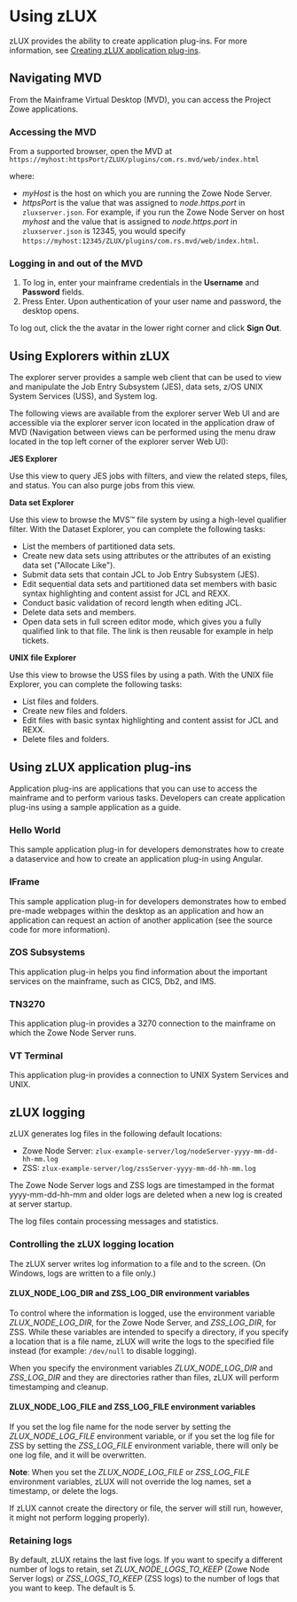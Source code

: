 # Using zLUX

zLUX provides the ability to create application plug-ins. For more information, see [Creating zLUX application plug-ins](mvd-plugincreateappplugin.md). 

## Navigating MVD


From the Mainframe Virtual Desktop (MVD), you can access the Project Zowe applications. 

### Accessing the MVD

From a supported browser, open the MVD at `https://myhost:httpsPort/ZLUX/plugins/com.rs.mvd/web/index.html`
    
where:

-   *myHost* is the host on which you are running the Zowe Node Server.
-   *httpsPort* is the value that was assigned to *node.https.port* in `zluxserver.json`.
    For example, if you run the Zowe Node Server on host *myhost* and the value that is assigned to *node.https.port* in `zluxserver.json` is 12345, you would specify `https://myhost:12345/ZLUX/plugins/com.rs.mvd/web/index.html`.


### Logging in and out of the MVD

1. To log in, enter your mainframe credentials in the **Username** and  **Password** fields.
2. Press Enter. Upon authentication of your user name and password, the desktop opens.

To log out, click the the avatar in the lower right corner and click **Sign Out**.

## Using Explorers within zLUX
The explorer server provides a sample web client that can be used to view and manipulate the Job Entry Subsystem (JES), data sets, z/OS UNIX System Services (USS), and System log.

The following views are available from the explorer server Web UI and are accessible via the explorer server icon located in the application draw of MVD (Navigation between views can be performed using the menu draw located in the top left corner of the explorer server Web UI):

**JES Explorer**

  Use this view to query JES jobs with filters, and view the related steps, files, and status. You can also purge jobs from this view.

**Data set Explorer**

  Use this view to browse the MVS™ file system by using a high-level qualifier filter. With the Dataset Explorer, you can complete the following tasks:

  - List the members of partitioned data sets.
  - Create new data sets using attributes or the attributes of an existing data set ("Allocate Like").
  - Submit data sets that contain JCL to Job Entry Subsystem (JES).
  - Edit sequential data sets and partitioned data set members with basic syntax highlighting and content assist for JCL and REXX.
  - Conduct basic validation of record length when editing JCL.
  - Delete data sets and members.
  - Open data sets in full screen editor mode, which gives you a fully qualified link to that file. The link is then reusable for example in help tickets.

**UNIX file Explorer**

  Use this view to browse the USS files by using a path. With the UNIX file Explorer, you can complete the following tasks:

 - List files and folders.
 - Create new files and folders.
 - Edit files with basic syntax highlighting and content assist for JCL and REXX.
 - Delete files and folders.

## Using zLUX application plug-ins

Application plug-ins are applications that you can use to access the mainframe and to perform various tasks. Developers can create application plug-ins using a sample application as a guide. 

### Hello World
This sample application plug-in for developers demonstrates how to create a dataservice and how to create an application plug-in using Angular.

### IFrame
This sample application plug-in for developers demonstrates how to embed pre-made webpages within the desktop as an application and how an application can request an action of another application (see the source code for more information).

### ZOS Subsystems
This application plug-in helps you find information about the important services on the mainframe, such as CICS, Db2, and IMS.

### TN3270
This application plug-in provides a 3270 connection to the mainframe on
which the Zowe Node Server runs. 

### VT Terminal 
This application plug-in provides a connection to UNIX System Services and UNIX. 

## zLUX logging

zLUX generates log files in the following default locations:

- Zowe Node Server: `zlux-example-server/log/nodeServer-yyyy-mm-dd-hh-mm.log`
- ZSS: `zlux-example-server/log/zssServer-yyyy-mm-dd-hh-mm.log`
 
The Zowe Node Server logs and ZSS logs are timestamped in the format yyyy-mm-dd-hh-mm and older logs are deleted when a new log is created at server startup.

The log files contain processing messages and statistics.

### Controlling the zLUX logging location

The zLUX server writes log information to a file and to the screen. (On Windows, logs are written to a file only.)

#### ZLUX_NODE_LOG_DIR and ZSS_LOG_DIR environment variables

To control where the information is logged, use the environment variable *ZLUX_NODE_LOG_DIR*, for the Zowe Node Server, and *ZSS_LOG_DIR*, for ZSS. While these variables are intended to specify a directory, if you specify a location that is a file name, zLUX will write the logs to the specified file instead (for example: `/dev/null` to disable logging). 

When you specify the environment variables *ZLUX_NODE_LOG_DIR* and *ZSS_LOG_DIR* and they are directories rather than files, zLUX will perform timestamping and cleanup.

#### ZLUX_NODE_LOG_FILE and ZSS_LOG_FILE environment variables

If you set the log file name for the node server by setting the *ZLUX_NODE_LOG_FILE* environment variable, or if you set the log file for ZSS by setting the *ZSS_LOG_FILE* environment variable, there will only be one log file, and it will be overwritten.

**Note**: When you set the *ZLUX_NODE_LOG_FILE* or *ZSS_LOG_FILE* environment variables, zLUX will not override the log names, set a timestamp, or delete the logs.

If zLUX cannot create the directory or file, the server will still run, however, it might not perform logging properly).

### Retaining logs
By default, zLUX retains the last five logs. If you want to specify a different number of logs to retain, set *ZLUX_NODE_LOGS_TO_KEEP* (Zowe Node Server logs) or *ZSS_LOGS_TO_KEEP* (ZSS logs) to the number of logs that you want to keep. The default is 5.

